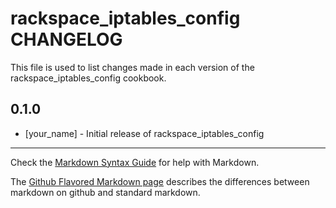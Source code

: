 rackspace_iptables_config CHANGELOG
===================================

This file is used to list changes made in each version of the rackspace_iptables_config cookbook.

0.1.0
-----
- [your_name] - Initial release of rackspace_iptables_config

- - -
Check the [Markdown Syntax Guide](http://daringfireball.net/projects/markdown/syntax) for help with Markdown.

The [Github Flavored Markdown page](http://github.github.com/github-flavored-markdown/) describes the differences between markdown on github and standard markdown.
